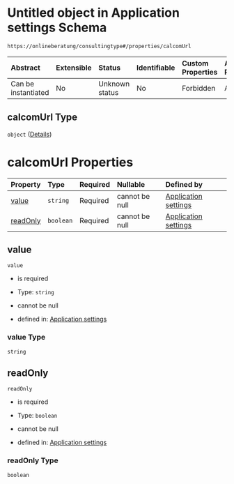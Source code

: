 # Untitled object in Application settings Schema

```txt
https://onlineberatung/consultingtype#/properties/calcomUrl
```



| Abstract            | Extensible | Status         | Identifiable | Custom Properties | Additional Properties | Access Restrictions | Defined In                                                                     |
| :------------------ | :--------- | :------------- | :----------- | :---------------- | :-------------------- | :------------------ | :----------------------------------------------------------------------------- |
| Can be instantiated | No         | Unknown status | No           | Forbidden         | Allowed               | none                | [application-settings.json*](application-settings.json "open original schema") |

## calcomUrl Type

`object` ([Details](application-settings-properties-calcomurl.md))

# calcomUrl Properties

| Property              | Type      | Required | Nullable       | Defined by                                                                                                                                                                 |
| :-------------------- | :-------- | :------- | :------------- | :------------------------------------------------------------------------------------------------------------------------------------------------------------------------- |
| [value](#value)       | `string`  | Required | cannot be null | [Application settings](application-settings-properties-calcomurl-properties-value.md "https://onlineberatung/consultingtype#/properties/calcomUrl/properties/value")       |
| [readOnly](#readonly) | `boolean` | Required | cannot be null | [Application settings](application-settings-properties-calcomurl-properties-readonly.md "https://onlineberatung/consultingtype#/properties/calcomUrl/properties/readOnly") |

## value



`value`

*   is required

*   Type: `string`

*   cannot be null

*   defined in: [Application settings](application-settings-properties-calcomurl-properties-value.md "https://onlineberatung/consultingtype#/properties/calcomUrl/properties/value")

### value Type

`string`

## readOnly



`readOnly`

*   is required

*   Type: `boolean`

*   cannot be null

*   defined in: [Application settings](application-settings-properties-calcomurl-properties-readonly.md "https://onlineberatung/consultingtype#/properties/calcomUrl/properties/readOnly")

### readOnly Type

`boolean`
